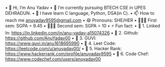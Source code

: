 •	👋 Hi, I’m Anu Yadav
•	👀 I’m currently pursuing BTECH CSE in UPES DEHRADUN.
•	🌱 I have learn C language, Python, DSA(in C).
•	📫 How to reach me anuyadav9595@gmail.com
•	😄 Pronouns: SHE/HER
•	👩🏻‍🎓 First sem: SGPA = 9.45
•	👩🏻‍🎓 Second sem: SGPA = 10
•	⚡ Fun fact:
•	🔗 1. Linked In: https://in.linkedin.com/in/anu-yadav-a15074326
•	🔗 2. Github: https://github.com/AnuYadav00
•	🔗 3. GUVI: https://www.guvi.in/anu1618695990
•	🔗 4. Leet Code: https://leetcode.com/u/anuyadav00/
•	🔗 5. Hacker Rank: https://www.hackerrank.com/profile/anuyadav9595
•	🔗 6. Code Chef: https://www.codechef.com/users/anuyadav00

